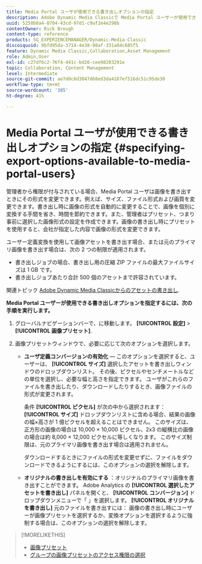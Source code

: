 ```yaml
---
title: Media Portal ユーザが使用できる書き出しオプションの指定
description: Adobe Dynamic Media Classicで Media Portal ユーザーが使用できる書き出しオプションを指定する方法について説明します。
uuid: 5258b8a4-0704-43cd-97d1-c9af2e4e298b
contentOwner: Rick Brough
content-type: reference
products: SG_EXPERIENCEMANAGER/Dynamic-Media-Classic
discoiquuid: 9bfd95da-3714-4e38-98af-331a04c685f5
feature: Dynamic Media Classic,Collaboration,Asset Management
role: Admin,User
exl-id: c27df6c2-76f4-441c-bd26-cee98203291e
topic: Collaboration, Content Management
level: Intermediate
source-git-commit: ae7d0c6d3047d68ed3da4187ef516dc51c95de30
workflow-type: tm+mt
source-wordcount: '385'
ht-degree: 41%

---
```


# Media Portal ユーザが使用できる書き出しオプションの指定 {#specifying-export-options-available-to-media-portal-users}

管理者から権限が付与されている場合、Media Portal ユーザは画像を書き出すときにその形式を変更できます。例えば、サイズ、ファイル形式および画質を変更できます。書き出し時に画像の形式を自動的に変更することで、画像を個別に変換する手間を省き、時間を節約できます。また、管理者はプリセット、つまり事前に選択した画像形式の設定を作成できます。画像の書き出し時にプリセットを使用すると、会社が指定した内容で画像の形式を変更できます。

ユーザー定義変換を使用して画像アセットを書き出す場合、または元のプライマリ画像を書き出す場合は、次の 2 つの制限が適用されます。

* 書き出しジョブの場合、書き出し用の圧縮 ZIP ファイルの最大ファイルサイズは 1 GB です。
* 書き出しジョブあたり合計 500 個のアセットまで許容されています。

関連トピック [Adobe Dynamic Media Classicからのアセットの書き出し](exporting-assets-from-dmc.md#exporting-assets-from_dmc).

**Media Portal ユーザーが使用できる書き出しオプションを指定するには、次の手順を実行します。**

1. グローバルナビゲーションバーで、に移動します。 **[!UICONTROL 設定]** > **[!UICONTROL 画像プリセット]**.
1. 画像プリセットウィンドウで、必要に応じて次のオプションを選択します。

   * **ユーザ定義コンバージョンの有効化**  — このオプションを選択すると、ユーザーは、 **[!UICONTROL サイズ]** 選択したアセットを書き出しウィンドウのドロップダウンリスト。 その後、ピクセルやセンチメートルなどの単位を選択し、必要な幅と高さを指定できます。 ユーザがこれらのファイルを書き出したり、ダウンロードしたりするとき、画像ファイルの形式が変更されます。

     条件 **[!UICONTROL ピクセル]** が次の中から選択されます： **[!UICONTROL サイズ]** ドロップダウンリストに含める場合、結果の画像の幅×高さが 1 億ピクセルを超えることはできません。 このサイズは、正方形の画像の場合は 10,000 × 10,000 ピクセル、2x3 の縦横比の画像の場合は約 8,000 × 12,000 ピクセルに等しくなります。 このサイズ制限は、元のプライマリ画像を書き出す場合は適用されません。

     ダウンロードするときにファイルの形式を変更せずに、ファイルをダウンロードできるようにするには、このオプションの選択を解除します。

   * **オリジナルの書き出しを有効にする** ：オリジナルのプライマリ画像を書き出すことができます。 Adobe Analytics の **[!UICONTROL 選択したアセットを書き出し]** パネルを開くと、 **[!UICONTROL コンバージョン]** ドロップダウンメニューで「 」を選択します。 **[!UICONTROL オリジナルを書き出し]** 元のファイルを書き出すには： 画像の書き出し時にユーザーが画像プリセットを選択するか、変換オプションを選択するように強制する場合は、このオプションの選択を解除します。

>[!MORELIKETHIS]
>
>* [画像プリセット](application-setup.md#image_presets)
>* [グループの画像プリセットのアクセス権限の選択](creating-media-portal-groups.md#choosing_image_preset_access_permissions_for_a_group)
